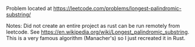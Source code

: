 Problem located at https://leetcode.com/problems/longest-palindromic-substring/

Notes:
Did not create an entire project as rust can be run remotely from leetcode.
See https://en.wikipedia.org/wiki/Longest_palindromic_substring.
This is a very famous algorithm (Manacher's) so I just recreated it in Rust.